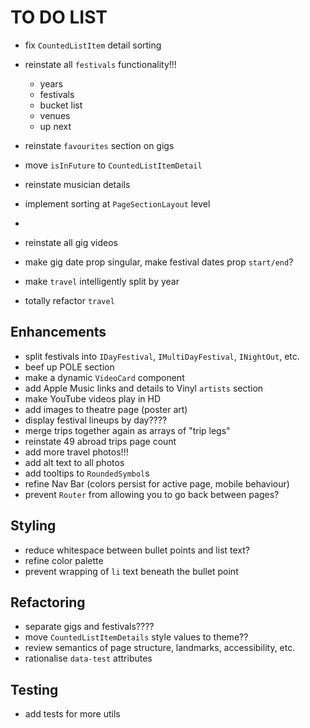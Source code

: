 # TO DO LIST

- fix `CountedListItem` detail sorting
- reinstate all `festivals` functionality!!!
  - years
  - festivals
  - bucket list
  - venues
  - up next

- reinstate `favourites` section on gigs
- move `isInFuture` to `CountedListItemDetail`
- reinstate musician details

- implement sorting at `PageSectionLayout` level
- 
- reinstate all gig videos
- make gig date prop singular, make festival dates prop `start/end`?
- make `travel` intelligently split by year
- totally refactor `travel`

## Enhancements

- split festivals into `IDayFestival`, `IMultiDayFestival`, `INightOut`, etc.
- beef up POLE section
- make a dynamic `VideoCard` component
- add Apple Music links and details to Vinyl `artists` section
- make YouTube videos play in HD
- add images to theatre page (poster art)
- display festival lineups by day????
- merge trips together again as arrays of "trip legs"
- reinstate 49 abroad trips page count
- add more travel photos!!!
- add alt text to all photos
- add tooltips to `RoundedSymbol`s
- refine Nav Bar (colors persist for active page, mobile behaviour)
- prevent `Router` from allowing you to go back between pages?

## Styling

- reduce whitespace between bullet points and list text?
- refine color palette
- prevent wrapping of `li` text beneath the bullet point

## Refactoring

- separate gigs and festivals????
- move `CountedListItemDetails` style values to theme??
- review semantics of page structure, landmarks, accessibility, etc.
- rationalise `data-test` attributes

## Testing

- add tests for more utils
